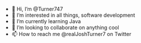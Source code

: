 - 👋 Hi, I’m @Turner747
- 👀 I’m interested in all things, software development
- 🌱 I’m currently learning Java
- 💞️ I’m looking to collaborate on anything cool
- 📫 How to reach me @realJoshTurner7 on Twitter

<!---
Turner747/Turner747 is a ✨ special ✨ repository because its `README.md` (this file) appears on your GitHub profile.
You can click the Preview link to take a look at your changes.
--->

